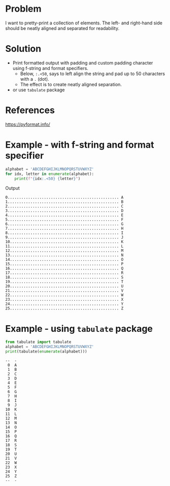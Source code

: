 # Problem
I want to pretty-print a collection of elements. The left- and right-hand side should be neatly aligned and separated for readability.

# Solution
* Print formatted output with padding and custom padding character using f-string and format specifiers.
  * Below, `:.<50`, says to left align the string and pad up to 50 characters with a `.` (dot). 
  * The effect is to create neatly aligned separation.
* or use `tabulate` package

# References
https://pyformat.info/

# Example - with f-string and format specifier

```python
alphabet = 'ABCDEFGHIJKLMNOPQRSTUVWXYZ'
for idx, letter in enumerate(alphabet):
    print(f"{idx:.<50} {letter}")
```

Output
```
0................................................. A
1................................................. B
2................................................. C
3................................................. D
4................................................. E
5................................................. F
6................................................. G
7................................................. H
8................................................. I
9................................................. J
10................................................ K
11................................................ L
12................................................ M
13................................................ N
14................................................ O
15................................................ P
16................................................ Q
17................................................ R
18................................................ S
19................................................ T
20................................................ U
21................................................ V
22................................................ W
23................................................ X
24................................................ Y
25................................................ Z
```

# Example - using `tabulate` package

```python
from tabulate import tabulate
alphabet = 'ABCDEFGHIJKLMNOPQRSTUVWXYZ'
print(tabulate(enumerate(alphabet)))
```

```
--  -
 0  A
 1  B
 2  C
 3  D
 4  E
 5  F
 6  G
 7  H
 8  I
 9  J
10  K
11  L
12  M
13  N
14  O
15  P
16  Q
17  R
18  S
19  T
20  U
21  V
22  W
23  X
24  Y
25  Z
--  -
```
